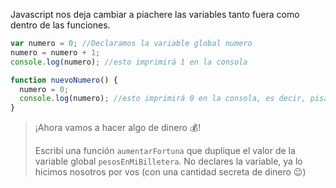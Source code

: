 Javascript nos deja cambiar a piachere las variables tanto fuera como dentro de las funciones.

```javascript
var numero = 0; //Declaramos la variable global numero
numero = numero + 1;
console.log(numero); //esto imprimirá 1 en la consola

function nuevoNumero() {
  numero = 0;
  console.log(numero); //esto imprimirá 0 en la consola, es decir, pisamos el valor de la variable número por 0.
}


```

> ¡Ahora vamos a hacer algo de dinero :moneybag:!
>
> Escribí una función `aumentarFortuna` que duplique el valor de la variable global `pesosEnMiBilletera`. No declares la variable, ya lo hicimos nosotros por vos (con una cantidad secreta de dinero :wink:)
